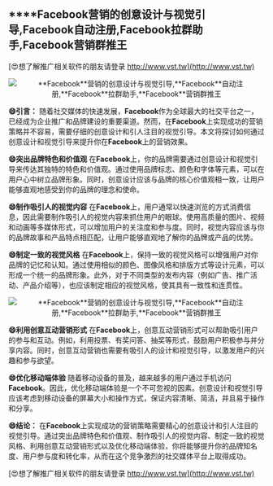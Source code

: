 ## ****Facebook**营销的创意设计与视觉引导,**Facebook**自动注册,**Facebook**拉群助手,**Facebook**营销群推王**

[😍想了解推广相关软件的朋友请登录 http://www.vst.tw](http://www.vst.tw)

 <center><img src="https://vst.tw/MP4/tuiguang/png/3.png" alt="**Facebook**营销的创意设计与视觉引导,**Facebook**自动注册,**Facebook**拉群助手,**Facebook**营销群推王"></center>

**😄引言：**
随着社交媒体的快速发展，**Facebook**作为全球最大的社交平台之一，已经成为企业推广和品牌建设的重要渠道。然而，在**Facebook**上实现成功的营销策略并不容易，需要仔细的创意设计和引人注目的视觉引导。本文将探讨如何通过创意设计和视觉引导来提升你在**Facebook**上的营销效果。

**😄突出品牌特色和价值观**
在**Facebook**上，你的品牌需要通过创意设计和视觉引导来传达其独特的特色和价值观。通过使用品牌标志、颜色和字体等元素，可以在用户心中树立品牌形象。同时，创意设计应该与品牌的核心价值观相一致，让用户能够直观地感受到你的品牌的理念和使命。

**😄制作吸引人的视觉内容**
在**Facebook**上，用户通常以快速浏览的方式消费信息，因此需要制作吸引人的视觉内容来抓住用户的眼球。使用高质量的图片、视频和动画等多媒体形式，可以增加用户的关注度和参与度。同时，视觉内容应该与你的品牌故事和产品特点相匹配，让用户能够直观地了解你的品牌或产品的优势。

**😄制定一致的视觉风格**
在**Facebook**上，保持一致的视觉风格可以增强用户对你品牌的记忆和认知。通过使用相似的颜色、图像风格和排版方式等设计元素，可以形成一个统一的品牌形象。此外，对于不同类型的发布内容（例如广告、推广活动、产品介绍等），也应该制定相应的视觉风格，使其具有一致性和连贯性。

 <center><img src="https://vst.tw/MP4/tuiguang/png/5.png" alt="**Facebook**营销的创意设计与视觉引导,**Facebook**自动注册,**Facebook**拉群助手,**Facebook**营销群推王"></center>

**😄利用创意互动营销形式**
在**Facebook**上，创意互动营销形式可以帮助吸引用户的参与和互动。例如，利用投票、有奖问答、抽奖等形式，鼓励用户积极参与并分享内容。同时，创意互动营销也需要有吸引人的设计和视觉引导，以激发用户的兴趣和参与欲望。

**😄优化移动端体验**
随着移动设备的普及，越来越多的用户通过手机访问**Facebook**。因此，优化移动端体验是一个不可忽视的因素。创意设计和视觉引导应该考虑到移动设备的屏幕大小和操作方式，保证内容清晰、简洁，并且易于操作和分享。

**😄结论：**
在**Facebook**上实现成功的营销策略需要精心的创意设计和引人注目的视觉引导。通过突出品牌特色和价值观、制作吸引人的视觉内容、制定一致的视觉风格、利用创意互动营销形式以及优化移动端体验，你将能够提升你的品牌知名度、用户参与度和转化率，从而在这个竞争激烈的社交媒体平台上取得成功。

[😍想了解推广相关软件的朋友请登录 http://www.vst.tw](http://www.vst.tw)



